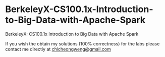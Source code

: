 # BerkeleyX-CS100.1x-Introduction-to-Big-Data-with-Apache-Spark
BerkeleyX: CS100.1x Introduction to Big Data with Apache Spark

If you wish the obtain my solutions (100% correctness) for the labs please contact me directly at chicheongweng@gmail.com

